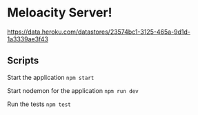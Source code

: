 # Meloacity Server!

https://data.heroku.com/datastores/23574bc1-3125-465a-9d1d-1a3339ae3f43


## Scripts

Start the application `npm start`

Start nodemon for the application `npm run dev`

Run the tests `npm test`


